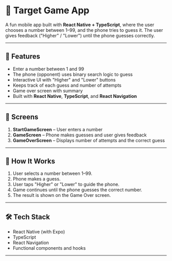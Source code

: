 # 🤖 Target Game App

A fun mobile app built with **React Native + TypeScript**, where the user chooses a number between 1–99, and the phone tries to guess it. The user gives feedback ("Higher" / "Lower") until the phone guesses correctly.

---

## 🚀 Features

- Enter a number between 1 and 99
- The phone (opponent) uses binary search logic to guess
- Interactive UI with "Higher" and "Lower" buttons
- Keeps track of each guess and number of attempts
- Game over screen with summary
- Built with **React Native**, **TypeScript**, and **React Navigation**

---

## 📱 Screens

1. **StartGameScreen** – User enters a number
2. **GameScreen** – Phone makes guesses and user gives feedback
3. **GameOverScreen** – Displays number of attempts and the correct guess

---

## 🧠 How It Works

1. User selects a number between 1–99.
2. Phone makes a guess.
3. User taps "Higher" or "Lower" to guide the phone.
4. Game continues until the phone guesses the correct number.
5. The result is shown on the Game Over screen.

---

## 🛠️ Tech Stack

- React Native (with Expo)
- TypeScript
- React Navigation
- Functional components and hooks

---
